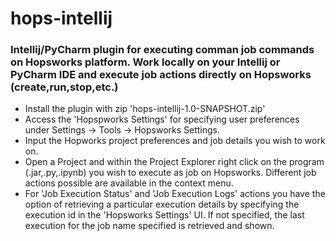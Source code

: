 # hops-intellij

### Intellij/PyCharm plugin for executing comman job commands on Hopsworks platform. Work locally on your Intellij or PyCharm IDE and execute job actions directly on Hopsworks (create,run,stop,etc.)

* Install the plugin with zip 'hops-intellij-1.0-SNAPSHOT.zip' 
* Access the 'Hopspworks Settings' for specifying user preferences under Settings -> Tools -> Hopsworks Settings. 
* Input the Hopworks project preferences and job details you wish to work on. 
* Open a Project and within the Project Explorer right click on the program (.jar,.py,.ipynb) you wish to execute as job on Hopsworks. Different job actions possible are available in the context menu. 
* For 'Job Execution Status' and 'Job Execution Logs' actions you have the option of retrieving a particular execution details by specifying the execution id in the 'Hopsworks Settings' UI. If not specified, the last execution for the job name specified is retrieved and shown. 



